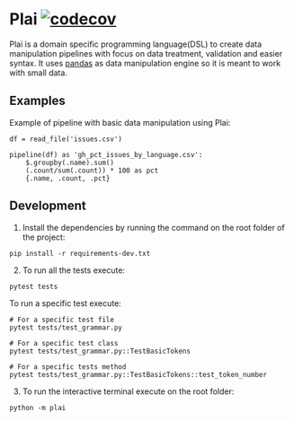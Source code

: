 # Plai [![codecov](https://codecov.io/gh/matheusbsilva/plai/branch/development/graph/badge.svg?token=Z56KFD6WPY)](https://codecov.io/gh/matheusbsilva/plai)

Plai is a domain specific programming language(DSL) to create data manipulation pipelines with focus on data treatment, validation and easier syntax. It uses [pandas]() as data manipulation engine so it is meant to work with small data.

## Examples 

Example of pipeline with basic data manipulation using Plai:

```
df = read_file('issues.csv')

pipeline(df) as 'gh_pct_issues_by_language.csv':
    $.groupby(.name).sum()
    (.count/sum(.count)) * 100 as pct
    {.name, .count, .pct}
```

## Development 

1. Install the dependencies by running the command on the root folder of the project:
```
pip install -r requirements-dev.txt
```

2. To run all the tests execute:
```
pytest tests
```

To run a specific test execute:
```
# For a specific test file
pytest tests/test_grammar.py

# For a specific test class
pytest tests/test_grammar.py::TestBasicTokens

# For a specific tests method
pytest tests/test_grammar.py::TestBasicTokens::test_token_number
```

3. To run the interactive terminal execute on the root folder:
```
python -m plai
```